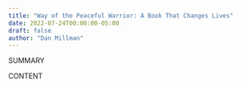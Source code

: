 ```yaml
---
title: "Way of the Peaceful Warrior: A Book That Changes Lives"
date: 2022-07-24T00:00:00-05:00
draft: false
author: "Dan Millman"
---
```


SUMMARY

<!--more-->

CONTENT
